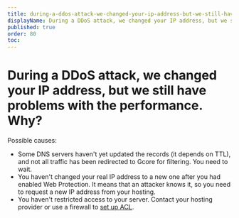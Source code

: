 ```yaml
---
title: during-a-ddos-attack-we-changed-your-ip-address-but-we-still-have-problems-with-the-performance-why
displayName: During a DDoS attack, we changed your IP address, but we still have problems with the performance. Why?
published: true
order: 80
toc:
---
```

# During a DDoS attack, we changed your IP address, but we still have problems with the performance. Why?

Possible causes:

- Some DNS servers haven't yet updated the records (it depends on TTL), and not all traffic has been redirected to Gcore for filtering. You need to wait.
- You haven't changed your real IP address to a new one after you had enabled Web Protection. It means that an attacker knows it, so you need to request a new IP address from your hosting.
- You haven't restricted access to your server. Contact your hosting provider or use a firewall to <a href="https://gcore.com/docs/set-the-access-policy-for-a-protected-resource" target="_blank">set up ACL</a>.